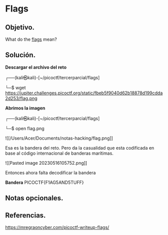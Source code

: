 # Flags

## Objetivo.

What do the [flags](https://jupiter.challenges.picoctf.org/static/fbeb5f9040d62b18878d199cdda2d253/flag.png) mean?

## Solución.

**Descargar el archivo del reto**

┌──(kali㉿kali)-[~/picoctf/tercerparcial/flags]

└─$ wget https://jupiter.challenges.picoctf.org/static/fbeb5f9040d62b18878d199cdda2d253/flag.png

**Abrimos la imagen**

┌──(kali㉿kali)-[~/picoctf/tercerparcial/flags]

└─$ open flag.png

![[/Users/Acer/Documents/notas-hacking/flag.png]]

Esa es la bandera del reto. Pero da la casualidad que esta codificada en base al código internacional de banderas marítimas.

![[Pasted image 20230516105752.png]]

Entonces ahora falta decodificar la bandera

**Bandera** PICOCTF{F1AG5AND5TUFF}

## Notas opcionales.

## Referencias.

https://mregraoncyber.com/picoctf-writeup-flags/